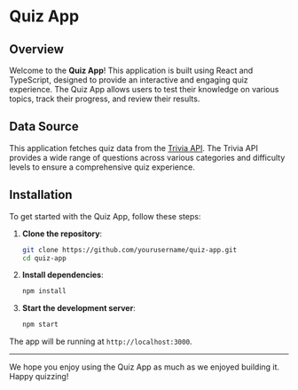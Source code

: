 # Quiz App

## Overview

Welcome to the **Quiz App**! This application is built using React and TypeScript, designed to provide an interactive and engaging quiz experience. The Quiz App allows users to test their knowledge on various topics, track their progress, and review their results.

## Data Source

This application fetches quiz data from the [Trivia API](https://opentdb.com/api_config.php). The Trivia API provides a wide range of questions across various categories and difficulty levels to ensure a comprehensive quiz experience.

## Installation

To get started with the Quiz App, follow these steps:

1. **Clone the repository**:

   ```bash
   git clone https://github.com/yourusername/quiz-app.git
   cd quiz-app
   ```

2. **Install dependencies**:

   ```bash
   npm install
   ```

3. **Start the development server**:
   ```bash
   npm start
   ```

The app will be running at `http://localhost:3000`.

---

We hope you enjoy using the Quiz App as much as we enjoyed building it. Happy quizzing!
